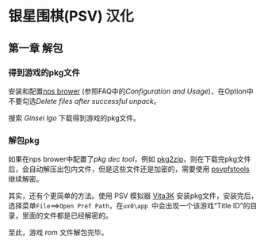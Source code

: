 # 银星围棋(PSV) 汉化
## 第一章 解包
  
### 得到游戏的pkg文件
  
 安装和配置[nps brower](https://nopaystation.com/faq) (参照FAQ中的*Configuration and Usage*)，在Option中不要勾选*Delete files after successful unpack*。
 
 搜索 *Ginsei Igo* 下载得到游戏的pkg文件。

### 解包pkg
  
  如果在nps brower中配置了*pkg dec tool*，例如 [pkg2zip](https://github.com/mmozeiko/pkg2zip)，则在下载完pkg文件后，会自动解压出包内文件，但是这些文件还是加密的，需要使用 [psvpfstools](https://github.com/motoharu-gosuto/psvpfstools) 继续解密。

  其实，还有个更简单的方法。使用 PSV 模拟器 [Vita3K](https://github.com/Vita3K/Vita3K) 安装pkg文件，安装完后，选择菜单`File`==>`Open Pref Path`，在`ux0\app `中会出现一个该游戏“Title ID”的目录，里面的文件都是已经解密的。

  至此，游戏 rom 文件解包完毕。

  